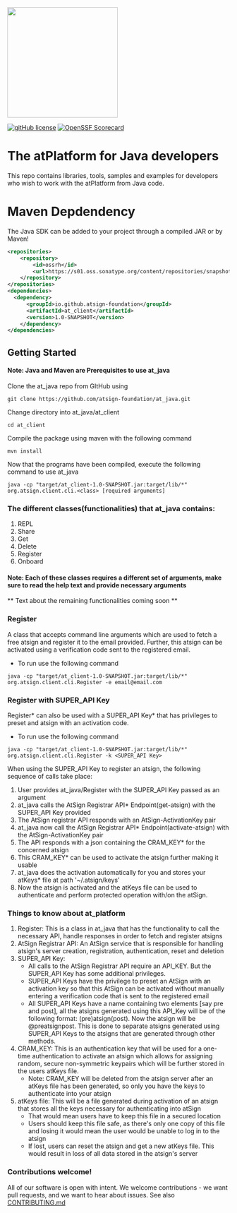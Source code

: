 <img width=250px src="https://atsign.dev/assets/img/atPlatform_logo_gray.svg?sanitize=true">

[![gitHub license](https://img.shields.io/badge/license-BSD3-blue.svg)](./LICENSE)
[![OpenSSF Scorecard](https://api.securityscorecards.dev/projects/github.com/atsign-foundation/at_java/badge)](https://api.securityscorecards.dev/projects/github.com/atsign-foundation/at_java)

# The atPlatform for Java developers

This repo contains libraries, tools, samples and examples for developers who wish
to work with the atPlatform from Java code.

# Maven Depdendency

The Java SDK can be added to your project through a compiled JAR or by Maven!

```xml
<repositories>
    <repository>
        <id>ossrh</id>
        <url>https://s01.oss.sonatype.org/content/repositories/snapshots</url>
    </repository>
</repositories>
<dependencies>
  <dependency>
      <groupId>io.github.atsign-foundation</groupId>
      <artifactId>at_client</artifactId>
      <version>1.0-SNAPSHOT</version>
    </dependency>
</dependencies>
```

## Getting Started
#### Note: Java and Maven are Prerequisites to use at_java

Clone the at_java repo from GItHub using

```shell
git clone https://github.com/atsign-foundation/at_java.git
```
Change directory into at_java/at_client

```shell
cd at_client
```

Compile the package using maven with the following command

```shell
mvn install
```

Now that the programs have been compiled, execute the following command to use at_java

```shell
java -cp "target/at_client-1.0-SNAPSHOT.jar:target/lib/*" org.atsign.client.cli.<class> [required arguments]
```

### The different classes(functionalities) that at_java contains:
1) REPL
2) Share
3) Get
4) Delete
5) Register
6) Onboard

#### Note: Each of these classes requires a different set of arguments, make sure to read the help text and provide necessary arguments
** Text about the remaining functionalities coming soon **
### Register
A class that accepts command line arguments which are used to fetch a free atsign and register it to the email provided.
Further, this atsign can be activated using a verification code sent to the registered email.
* To run use the following command
```shell
java -cp "target/at_client-1.0-SNAPSHOT.jar:target/lib/*" org.atsign.client.cli.Register -e email@email.com
```

### Register with SUPER_API Key
Register* can also be used with a SUPER_API Key* that has privileges to preset and atsign with an activation code. 

* To run use the following command
```shell
java -cp "target/at_client-1.0-SNAPSHOT.jar:target/lib/*" org.atsign.client.cli.Register -k <SUPER_API Key>
```

When using the SUPER_API Key to register an atsign, the following sequence of calls take place:
1) User provides at_java/Register with the SUPER_API Key passed as an argument
2) at_java calls the AtSign Registrar API* Endpoint(get-atsign) with the SUPER_API Key provided
3) The AtSign registrar API responds with an AtSign-ActivationKey pair
4) at_java now call the AtSign Registrar API* Endpoint(activate-atsign) with the AtSign-ActivationKey pair
5) The API responds with a json containing the CRAM_KEY* for the concerned atsign
6) This CRAM_KEY* can be used to activate the atsign further making it usable
7) at_java does the activation automatically for you and stores your atKeys* file at path '~/.atsign/keys'
8) Now the atsign is activated and the atKeys file can be used to authenticate and perform protected operation with/on the atSign.

### Things to know about at_platform
1) Register: This is a class in at_java that has the functionality to call the necessary API, handle responses in order to fetch and register atsigns
2) AtSign Registrar API: An AtSign service that is responsible for handling atsign's server creation, registration, authentication, reset and deletion
3) SUPER_API Key: 
   - All calls to the AtSign Registrar API require an API_KEY. But the SUPER_API Key has some additional privileges.
   - SUPER_API Keys have the privilege to preset an AtSign with an activation key so that this AtSign can be activated 
   without manually entering a verification code that is sent to the registered email
   - All SUPER_API Keys have a name containing two elements [say pre and post], all the atsigns generated using this 
   API_Key will be of the following format: (pre)atsign(post). Now the atsign will be @preatsignpost. 
   This is done to separate atsigns generated using SUPER_API Keys to the atsigns that are generated through other methods.
4) CRAM_KEY: This is an authentication key that will be used for a one-time authentication to activate an atsign which allows for assigning random, secure non-symmetric keypairs which will be further stored in the users atKeys file.
    * Note: CRAM_KEY will be deleted from the atsign server after an atKeys file has been generated, so only you have the keys to authenticate into your atsign
5) atKeys file: This will be a file generated during activation of an atsign that stores all the keys necessary for authenticating into atSign
    * That would mean users have to keep this file in a secured location
    * Users should keep this file safe, as there's only one copy of this file and losing it would mean the user would be unable to log in to the atsign
    * If lost, users can reset the atsign and get a new atKeys file. This would result in loss of all data stored in the atsign's server


### Contributions welcome!

All of our software is open with intent. We welcome contributions - we want pull requests, and we want
to hear about issues. See also [CONTRIBUTING.md](CONTRIBUTING.md)
